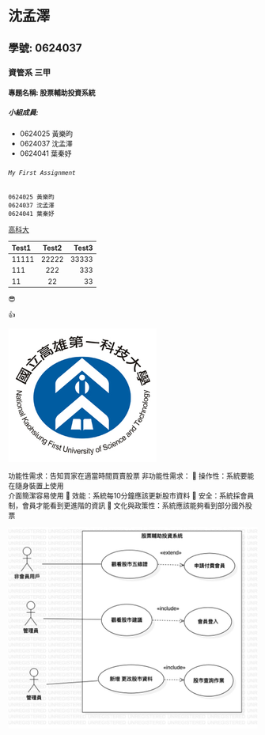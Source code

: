 # 沈孟澤

## 學號: 0624037

### 資管系 三甲

#### 專題名稱: 股票輔助投資系統

##### 小組成員:

* 0624025 黃樂昀
* 0624037 沈孟澤
* 0624041 葉秦妤
 
###### `My First Assignment`

```
0624025 黃樂昀
0624037 沈孟澤
0624041 葉秦妤
```

[高科大](https://www.nkust.edu.tw/)


| Test1 | Test2 | Test3 |
|:------|:-----:|------:|
| 11111 | 22222 | 33333 |
| 111 | 222 | 333 |
| 11 | 22 | 33 |


:sunglasses:

:thumbsup:

![NKFUST](nkfust.jpg "第一科大")

功能性需求：告知買家在適當時間買賣股票
非功能性需求：
	操作性：系統要能在隨身裝置上使用  
介面簡潔容易使用
	效能：系統每10分鐘應該更新股市資料
	安全：系統採會員制，會員才能看到更進階的資訊
	文化與政策性：系統應該能夠看到部分國外股票

![abc](UseCaseDiagram1.jpg)
